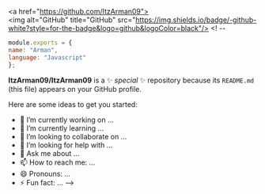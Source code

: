 <a href="https://github.com/ItzArman09"><img alt="GitHub" title="GitHub" src="https://img.shields.io/badge/-github-white?style=for-the-badge&logo=github&logoColor=black"/></a>
<! --
```js
module.exports = {
name: "Arman",
language: "Javascript"
};
```


**ItzArman09/ItzArman09** is a ✨ _special_ ✨ repository because its `README.md` (this file) appears on your GitHub profile.

Here are some ideas to get you started:

- 🔭 I’m currently working on ...
- 🌱 I’m currently learning ...
- 👯 I’m looking to collaborate on ...
- 🤔 I’m looking for help with ...
- 💬 Ask me about ...
- 📫 How to reach me: ...
- 😄 Pronouns: ...
- ⚡ Fun fact: ...
-->
